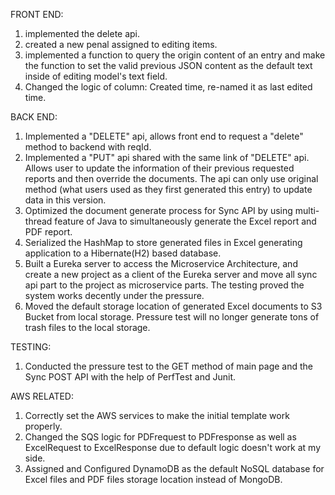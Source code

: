 FRONT END:
1. implemented the delete api.
2. created a new penal assigned to editing items.
3. implemented a function to query the origin content of an entry and make the function to set the valid previous JSON content as the default text inside of editing model's text field.
4. Changed the logic of column: Created time, re-named it as last edited time.

BACK END:
1. Implemented a "DELETE" api, allows front end to request a "delete" method to backend with reqId.
2. Implemented a "PUT" api shared with the same link of "DELETE" api. Allows user to update the information of their previous requested reports and then override the documents. The api can only use original method (what users used as they first generated this entry) to update data in this version.
3. Optimized the document generate process for Sync API by using multi-thread feature of Java to simultaneously generate the Excel report and PDF report.
4. Serialized the HashMap to store generated files in Excel generating application to a Hibernate(H2) based database.
5. Built a Eureka server to access the Microservice Architecture, and create a new project as a client of the Eureka server and move all sync api part to the project as microservice parts. The testing proved the system works decently under the pressure. 
6. Moved the default storage location of generated Excel documents to S3 Bucket from local storage. Pressure test will no longer generate tons of trash files to the local storage.

TESTING:
1. Conducted the pressure test to the GET method of main page and the Sync POST API with the help of PerfTest and Junit.

AWS RELATED:
1. Correctly set the AWS services to make the initial template work properly.
2. Changed the SQS logic for PDFrequest to PDFresponse as well as ExcelRequest to ExcelResponse due to default logic doesn't work at my side.
3. Assigned and Configured DynamoDB as the default NoSQL database for Excel files and PDF files storage location instead of MongoDB.

